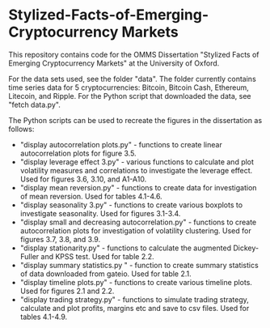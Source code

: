 # Stylized-Facts-of-Emerging-Cryptocurrency Markets
This repository contains code for the OMMS Dissertation "Stylized Facts of Emerging Cryptocurrency Markets" at the University of Oxford.

For the data sets used, see the folder "data". The folder currently contains time series data for 5 cryptocurrencies: Bitcoin, Bitcoin Cash, Ethereum, Litecoin, and Ripple. For the Python script that downloaded the data, see "fetch data.py". 

The Python scripts can be used to recreate the figures in the dissertation as follows:

- "display autocorrelation plots.py" - functions to create linear autocorrelation plots for figure 3.5.
- "display leverage effect 3.py" - various functions to calculate and plot volatility measures and correlations to investigate the leverage effect. Used for figures 3.6, 3.10, and A1-A10.
- "display mean reversion.py" - functions to create data for investigation of mean reversion. Used for tables 4.1-4.6.
- "display seasonality 3.py" - functions to create various boxplots to investigate seasonality. Used for figures 3.1-3.4.
- "display small and decreasing autocorrelation.py" - functions to create autocorrelation plots for investigation of volatility clustering. Used for figures 3.7, 3.8, and 3.9.
- "display stationarity.py" - functions to calculate the augmented Dickey-Fuller and KPSS test. Used for table 2.2.
- "display summary statistics.py " - function to create summary statistics of data downloaded from gateio. Used for table 2.1.
- "display timeline plots.py" - functions to create various timeline plots. Used for figures 2.1 and 2.2.
- "display trading strategy.py" - functions to simulate trading strategy, calculate and plot profits, margins etc and save to csv files. Used for tables 4.1-4.9.
